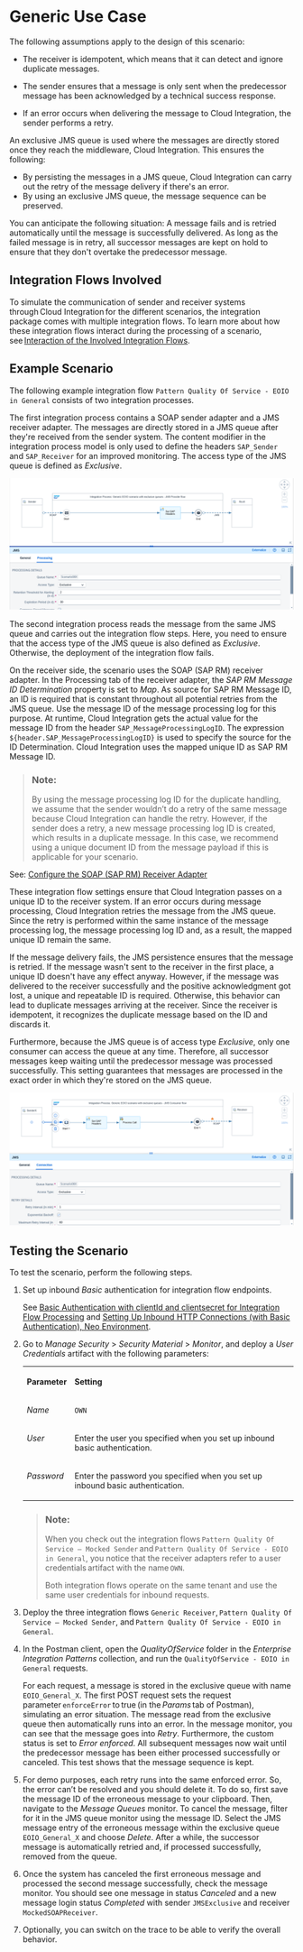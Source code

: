 <!-- loio70c7774b7ba7420ea17efed6e9394982 -->

# Generic Use Case



The following assumptions apply to the design of this scenario:

-   The receiver is idempotent, which means that it can detect and ignore duplicate messages.
-   The sender ensures that a message is only sent when the predecessor message has been acknowledged by a technical success response.

-   If an error occurs when delivering the message to Cloud Integration, the sender performs a retry.

An exclusive JMS queue is used where the messages are directly stored once they reach the middleware, Cloud Integration. This ensures the following:

-   By persisting the messages in a JMS queue, Cloud Integration can carry out the retry of the message delivery if there's an error.
-   By using an exclusive JMS queue, the message sequence can be preserved.

You can anticipate the following situation: A message fails and is retried automatically until the message is successfully delivered. As long as the failed message is in retry, all successor messages are kept on hold to ensure that they don't overtake the predecessor message.



<a name="loio70c7774b7ba7420ea17efed6e9394982__section_u1c_pfb_1fc"/>

## Integration Flows Involved

To simulate the communication of sender and receiver systems through Cloud Integration for the different scenarios, the integration package comes with multiple integration flows. To learn more about how these integration flows interact during the processing of a scenario, see [Interaction of the Involved Integration Flows](interaction-of-the-involved-integration-flows-44be68d.md).



<a name="loio70c7774b7ba7420ea17efed6e9394982__section_mqm_2gb_y2c"/>

## Example Scenario

The following example integration flow `Pattern Quality Of Service - EOIO in General` consists of two integration processes.

The first integration process contains a SOAP sender adapter and a JMS receiver adapter. The messages are directly stored in a JMS queue after they're received from the sender system. The content modifier in the integration process model is only used to define the headers `SAP_Sender` and `SAP_Receiver` for an improved monitoring. The access type of the JMS queue is defined as *Exclusive*.

![](images/generic_integration_process_provider_245b586.png)

The second integration process reads the message from the same JMS queue and carries out the integration flow steps. Here, you need to ensure that the access type of the JMS queue is also defined as *Exclusive*. Otherwise, the deployment of the integration flow fails.

On the receiver side, the scenario uses the SOAP \(SAP RM\) receiver adapter. In the Processing tab of the receiver adapter, the *SAP RM Message ID Determination* property is set to *Map*. As source for SAP RM Message ID, an ID is required that is constant throughout all potential retries from the JMS queue. Use the message ID of the message processing log for this purpose. At runtime, Cloud Integration gets the actual value for the message ID from the header `SAP_MessageProcessingLogID`. The expression `${header.SAP_MessageProcessingLogID}` is used to specify the source for the ID Determination. Cloud Integration uses the mapped unique ID as SAP RM Message ID.

> ### Note:  
> By using the message processing log ID for the duplicate handling, we assume that the sender wouldn’t do a retry of the same message because Cloud Integration can handle the retry. However, if the sender does a retry, a new message processing log ID is created, which results in a duplicate message. In this case, we recommend using a unique document ID from the message payload if this is applicable for your scenario.

See: [Configure the SOAP \(SAP RM\) Receiver Adapter](configure-the-soap-sap-rm-receiver-adapter-8366495.md)

These integration flow settings ensure that Cloud Integration passes on a unique ID to the receiver system. If an error occurs during message processing, Cloud Integration retries the message from the JMS queue. Since the retry is performed within the same instance of the message processing log, the message processing log ID and, as a result, the mapped unique ID remain the same.

If the message delivery fails, the JMS persistence ensures that the message is retried. If the message wasn't sent to the receiver in the first place, a unique ID doesn't have any effect anyway. However, if the message was delivered to the receiver successfully and the positive acknowledgment got lost, a unique and repeatable ID is required. Otherwise, this behavior can lead to duplicate messages arriving at the receiver. Since the receiver is idempotent, it recognizes the duplicate message based on the ID and discards it.

Furthermore, because the JMS queue is of access type *Exclusive*, only one consumer can access the queue at any time. Therefore, all successor messages keep waiting until the predecessor message was processed successfully. This setting guarantees that messages are processed in the exact order in which they're stored on the JMS queue.

![](images/generic_integration_process_consumer_8043b0e.png)



<a name="loio70c7774b7ba7420ea17efed6e9394982__section_wpz_zfb_1fc"/>

## Testing the Scenario

To test the scenario, perform the following steps.

1.  Set up inbound *Basic* authentication for integration flow endpoints.

    See [Basic Authentication with clientId and clientsecret for Integration Flow Processing](../40-RemoteSystems/basic-authentication-with-clientid-and-clientsecret-for-integration-flow-processing-647eeb3.md) and [Setting Up Inbound HTTP Connections \(with Basic Authentication\), Neo Environment](https://help.sap.com/docs/integration-suite/sap-integration-suite/setting-up-inbound-http-connections-with-basic-authentication-neo-environment).

2.  Go to *Manage Security* \> *Security Material* \> *Monitor*, and deploy a *User Credentials* artifact with the following parameters:


    <table>
    <tr>
    <th valign="top">

    Parameter
    
    </th>
    <th valign="top">

    Setting
    
    </th>
    </tr>
    <tr>
    <td valign="top">
    
    *Name*
    
    </td>
    <td valign="top">
    
    `OWN`
    
    </td>
    </tr>
    <tr>
    <td valign="top">
    
    *User*
    
    </td>
    <td valign="top">
    
    Enter the user you specified when you set up inbound basic authentication.
    
    </td>
    </tr>
    <tr>
    <td valign="top">
    
    *Password*
    
    </td>
    <td valign="top">
    
    Enter the password you specified when you set up inbound basic authentication.
    
    </td>
    </tr>
    </table>
    
    > ### Note:  
    > When you check out the integration flows `Pattern Quality Of Service – Mocked Sender` and `Pattern Quality Of Service - EOIO in General`, you notice that the receiver adapters refer to a user credentials artifact with the name `OWN`.
    > 
    > Both integration flows operate on the same tenant and use the same user credentials for inbound requests.

3.  Deploy the three integration flows `Generic Receiver`, `Pattern Quality Of Service – Mocked Sender`, and `Pattern Quality Of Service - EOIO in General`.

4.  In the Postman client, open the *QualityOfService* folder in the *Enterprise Integration Patterns* collection, and run the `QualityOfService - EOIO in General` requests.

    For each request, a message is stored in the exclusive queue with name `EOIO_General_X`. The first POST request sets the request parameter `enforceError` to true \(in the *Params* tab of Postman\), simulating an error situation. The message read from the exclusive queue then automatically runs into an error. In the message monitor, you can see that the message goes into *Retry*. Furthermore, the custom status is set to *Error enforced*. All subsequent messages now wait until the predecessor message has been either processed successfully or canceled. This test shows that the message sequence is kept.

5.  For demo purposes, each retry runs into the same enforced error. So, the error can’t be resolved and you should delete it. To do so, first save the message ID of the erroneous message to your clipboard. Then, navigate to the *Message Queues* monitor. To cancel the message, filter for it in the JMS queue monitor using the message ID. Select the JMS message entry of the erroneous message within the exclusive queue `EOIO_General_X` and choose *Delete*. After a while, the successor message is automatically retried and, if processed successfully, removed from the queue.

6.  Once the system has canceled the first erroneous message and processed the second message successfully, check the message monitor. You should see one message in status *Canceled* and a new message login status *Completed* with sender `JMSExclusive` and receiver `MockedSOAPReceiver`.

7.  Optionally, you can switch on the trace to be able to verify the overall behavior.


